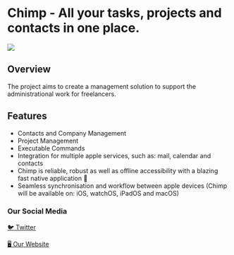 # Chimp - All your tasks, projects and contacts in one place.

![](https://i.ibb.co/NjzXDw8/Chimp-Laying.jpg)

## Overview 
The project aims to create a management solution to support the administrational work for freelancers.

## Features
- Contacts and Company Management
- Project Management
- Executable Commands
- Integration for multiple apple services, such as: mail, calendar and contacts
- Chimp is reliable, robust as well as offline accessibility with a blazing fast native application 🚀
- Seamless synchronisation and workflow between apple devices (Chimp will be available on: iOS, watchOS, iPadOS and macOS)

### Our Social Media
[🐦 Twitter](https://twitter.com/chimpberlin)

[🖥 Our Website](https://chimp.berlin/en)